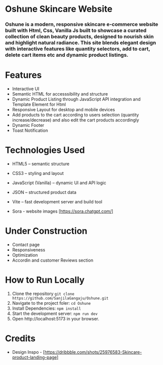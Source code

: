 # Oshune Skincare Website
### Oshune is a modern, responsive skincare e-commerce website built with Html, Css, Vanilla Js built to showcase a curated collection of clean beauty products, designed to nourish skin and highlight natural radiance. This site blends elegant design with interactive features like quantity selectors, add to cart, delete cart items etc and dynamic product listings.

# Features 
* Interactive UI
* Semantic HTML for accesssibility and structure
* Dynamic Product Listing through JavaScript API integration and Template Element for Html
* Responsive Layout for desktop and mobile devices
* Add products to the cart according to users selection (quantity increase/decrease) and also edit the cart products accordingly
* Dynamic Footer
* Toast Notification


# Technologies Used 
* HTML5 – semantic structure

* CSS3 – styling and layout

* JavaScript (Vanilla) – dynamic UI and API logic

* JSON – structured product data

* Vite – fast development server and build tool

* Sora - website images [https://sora.chatgpt.com/]

# Under Construction
* Contact page
* Responsiveness
* Optimization
* Accordin and customer Reviews section

# How to Run Locally
1. Clone the repository
   `git clone https://github.com/SanjilaGangaju/Oshune.git`
2. Navigate to the project foler:
   `cd Oshune`
3. Install Dependencies:
   `npm install`
4. Start the development server:
   `npm run dev`
5. Open http://localhost:5173 in your browser.
   
# Credits
* Design Inspo - [https://dribbble.com/shots/25976583-Skincare-product-landing-page]
   

